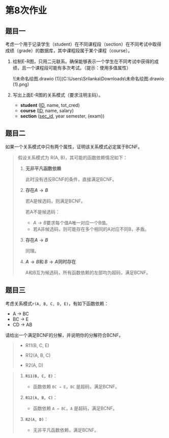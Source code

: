 # 第8次作业

## 题目一

考虑一个用于记录学生（student）在不同课程段（section）在不同考试中取得成绩（grade）的数据库，其中课程段属于某个课程（course）。

1. 绘制E-R图，只用二元联系。确保能够表示一个学生在不同考试中获得的成绩，且一个课程段可能有多次考试。（提示：使用多值属性）

   ![未命名绘图.drawio (1)](C:\Users\Srilanka\Downloads\未命名绘图.drawio (1).png)

2. 写出上面E-R图的关系模式（要求注明主码）。

   - **student** (<u>ID</u>, name, tot_cred)
   - **course** (<u>ID</u>, name, salary)
   - **section** (<u>sec_id</u>, year semester, {exam})

## 题目二

如果一个关系模式中只有两个属性，证明该关系模式必定属于BCNF。

> 假设关系模式为 R(A, B)，其可能的函数依赖情况如下：
>
> 1. **无非平凡函数依赖**  
>
>    此时没有违反BCNF的条件，直接满足BCNF。
>
> 2. **存在$A \rightarrow B$**  
>
>    若A是候选码，则满足BCNF。
>
>    若A不是候选码：  
>    - $A \rightarrow B$要求每个值A唯一对应一个B值。
>    - 若A非候选码，则可能存在多个相同的A对应不同B，矛盾。
>
> 3. **存在$A \rightarrow B$**  
>
>    同理。
>
> 4. **$A \rightarrow B$和 $B \rightarrow A$同时存在**  
>
>    A和B互为候选码，所有函数依赖的左部均为超码，满足BCNF。

## 题目三

考虑关系模式`r(A, B, C, D, E)`，有如下函数依赖：

- A → BC
- BC → E
- CD → AB

请给出一个满足BCNF的分解，并说明你的分解符合BCNF。

> - R11(B, C, E)
>
> - R12(A, B, C)
>
> - R2(A, D)

> 1. **`R11(B, C, E)`**：
>    - 函数依赖 `BC → E`，`BC` 是超码，满足BCNF。
>
> 2. **`R12(A, B, C)`**：
>    - 函数依赖 `A → BC`，`A` 是超码，满足BCNF。
>
> 3. **`R2(A, D)`**：
>    - 无非平凡函数依赖，满足BCNF。